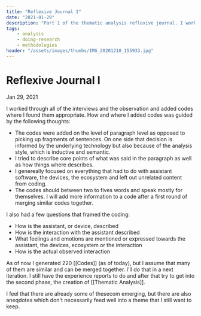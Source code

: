 ```yaml
---
title: "Reflexive Journal I"
date: "2021-01-29"
description: "Part 1 of the thematic analysis reflexive journal. I worked through all of the interviews and the observation and added codes where I found them appropriate."
tags:
    - analysis
    - doing-research
    - methodologies
header: "/assets/images/thumbs/IMG_20201210_155933.jpg"
---
```

# Reflexive Journal I
Jan 29, 2021

I worked through all of the interviews and the observation and added codes where I found them appropriate. How and where I added codes was guided by the following thoughts:

- The codes were added on the level of paragraph level as opposed to picking up fragments of sentences. On one side that decision is informed by the underlying technology but also because of the analysis style, which is inductive and semantic. 
- I tried to describe core points of what was said in the paragraph as well as how things where describes.
- I genereally focused on everything that had to do with assistant software, the devices, the ecosystem and left out unrelated content from coding.
- The codes should between two to fives words and speak mostly for themselves. I will add more information to a code after a first round of merging similar codes together.

I also had a few questions that framed the coding:

- How is the assistant, or device, described
- How is the interaction with the assistant described
- What feelings and emotions are mentioned or expressed towards the assistant, the devices, ecosystem or the interaction
- How is the actual observed interaction

As of now I generated 220 [[Codes]] (as of today), but I assume that many of them are similar and can be merged together. I'll do that in a next iteration. I still have the experience reports to do and after that try to get into the second phase, the creation of [[Thematic Analysis]].

I feel that there are already some of thesecom emerging, but there are also aneqdotes which don't necessarily feed well into a theme that I still want to keep.
